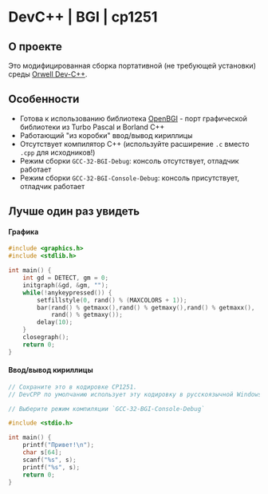 # DevC++ | BGI | cp1251

## О проекте

Это модифицированная сборка портативной (не требующей установки) среды [Orwell Dev-C++](https://sourceforge.net/projects/orwelldevcpp/files/Portable%20Releases/).

## Особенности
* Готова к использованию библиотека [OpenBGI](http://openbgi.sourceforge.net/) - порт графической библиотеки из Turbo Pascal и Borland C++
* Работающий "из коробки" ввод/вывод кириллицы
* Отсутствует компилятор C++ (используйте расширение `.с` вместо `.cpp` для исходников!)
* Режим сборки `GCC-32-BGI-Debug`: консоль отсутствует, отладчик работает
* Режим сборки `GCC-32-BGI-Console-Debug`: консоль присутствует, отладчик работает

## Лучше один раз увидеть

#### Графика

```c++
#include <graphics.h>
#include <stdlib.h>

int main() {
    int gd = DETECT, gm = 0;
    initgraph(&gd, &gm, "");
    while(!anykeypressed()) {
        setfillstyle(0, rand() % (MAXCOLORS + 1));
        bar(rand() % getmaxx(),rand() % getmaxy(),rand() % getmaxx(),
            rand() % getmaxy());
        delay(10);
    }
    closegraph();
    return 0;
}
```

#### Ввод/вывод кириллицы

```c++
// Сохраните это в кодировке CP1251.
// DevCPP по умолчанию использует эту кодировку в русскоязычной Windows.

// Выберите режим компиляции `GCC-32-BGI-Console-Debug`

#include <stdio.h>

int main() {
    printf("Привет!\n");
    char s[64];
    scanf("%s", s);
    printf("%s", s);
    return 0;
}

```
